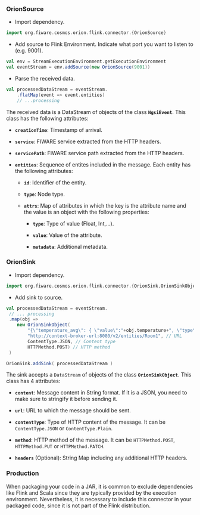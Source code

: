 ### OrionSource

-   Import dependency.

```scala
import org.fiware.cosmos.orion.flink.connector.{OrionSource}
```

-   Add source to Flink Environment. Indicate what port you want to listen to (e.g. 9001).

```scala
val env = StreamExecutionEnvironment.getExecutionEnvironment
val eventStream = env.addSource(new OrionSource(9001))
```

-   Parse the received data.

```scala
val processedDataStream = eventStream.
    .flatMap(event => event.entities)
    // ...processing
```

The received data is a DataStream of objects of the class **`NgsiEvent`**. This class has the following attributes:

-   **`creationTime`**: Timestamp of arrival.

-   **`service`**: FIWARE service extracted from the HTTP headers.

-   **`servicePath`**: FIWARE service path extracted from the HTTP headers.

-   **`entities`**: Sequence of entites included in the message. Each entity has the following attributes:

    -   **`id`**: Identifier of the entity.

    -   **`type`**: Node type.

    -   **`attrs`**: Map of attributes in which the key is the attribute name and the value is an object with the
        following properties:

        -   **`type`**: Type of value (Float, Int,...).

        -   **`value`**: Value of the attribute.

        -   **`metadata`**: Additional metadata.

### OrionSink

-   Import dependency.

```scala
import org.fiware.cosmos.orion.flink.connector.{OrionSink,OrionSinkObject,ContentType,HTTPMethod}
```

-   Add sink to source.

```scala
val processedDataStream = eventStream.
 // ... processing
 .map(obj =>
    new OrionSinkObject(
        "{\"temperature_avg\": { \"value\":"+obj.temperature+", \"type\": \"Float\"}}", // Stringified JSON message
        "http://context-broker-url:8080/v2/entities/Room1", // URL
        ContentType.JSON, // Content type
        HTTPMethod.POST) // HTTP method
 )

OrionSink.addSink( processedDataStream )
```

The sink accepts a `DataStream` of objects of the class **`OrionSinkObject`**. This class has 4 attributes:

-   **`content`**: Message content in String format. If it is a JSON, you need to make sure to stringify it before
    sending it.

-   **`url`**: URL to which the message should be sent.

-   **`contentType`**: Type of HTTP content of the message. It can be `ContentType.JSON` or `ContentType.Plain`.

-   **`method`**: HTTP method of the message. It can be `HTTPMethod.POST`, `HTTPMethod.PUT` or `HTTPMethod.PATCH`.

-   **`headers`** (Optional): String Map including any additional HTTP headers.

### Production

When packaging your code in a JAR, it is common to exclude dependencies like Flink and Scala since they are typically
provided by the execution environment. Nevertheless, it is necessary to include this connector in your packaged code,
since it is not part of the Flink distribution.
